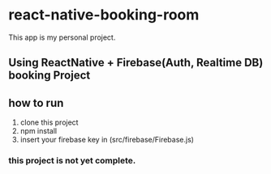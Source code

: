 # react-native-booking-room

This app is my personal project.

## Using ReactNative + Firebase(Auth, Realtime DB) booking Project

## how to run
1. clone this project
2. npm install
3. insert your firebase key in (src/firebase/Firebase.js)


### this project is not yet complete.
